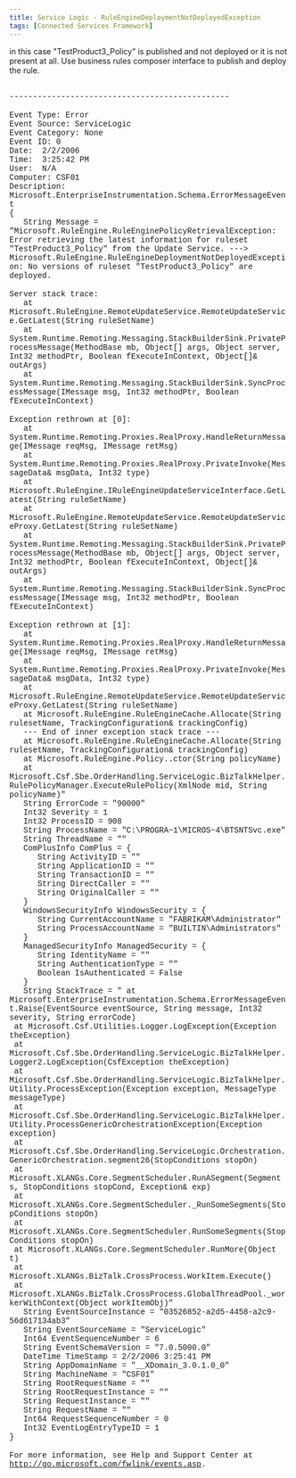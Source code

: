 ```yaml
---
title: Service Logic - RuleEngineDeploymentNotDeployedException
tags: [Connected Services Framework]
---
```

in this case "TestProduct3_Policy" is published and not deployed or it is not present at all. Use business rules composer interface to publish and deploy the rule. 
<P>
<P>
<DIV><FONT face="Courier New"></FONT>&nbsp;</DIV>
<DIV><FONT face="Courier New">-----------------------------------------------</FONT></DIV>
<DIV><FONT face="Courier New"></FONT>&nbsp;</DIV>
<DIV><FONT face="Courier New">Event Type:&nbsp;Error<BR>Event Source:&nbsp;ServiceLogic<BR>Event Category:&nbsp;None<BR>Event ID:&nbsp;0<BR>Date:&nbsp;&nbsp;2/2/2006<BR>Time:&nbsp;&nbsp;3:25:42 PM<BR>User:&nbsp;&nbsp;N/A<BR>Computer:&nbsp;CSF01<BR>Description:<BR>Microsoft.EnterpriseInstrumentation.Schema.ErrorMessageEvent<BR>{<BR>&nbsp;&nbsp; String Message = "Microsoft.RuleEngine.RuleEnginePolicyRetrievalException: Error retrieving the latest information for ruleset "TestProduct3_Policy" from the Update Service. ---&gt; Microsoft.RuleEngine.RuleEngineDeploymentNotDeployedException: No versions of ruleset "TestProduct3_Policy" are deployed.</FONT></DIV>
<DIV><FONT face="Courier New"></FONT>&nbsp;</DIV>
<DIV><FONT face="Courier New">Server stack trace: <BR>&nbsp;&nbsp; at Microsoft.RuleEngine.RemoteUpdateService.RemoteUpdateService.GetLatest(String ruleSetName)<BR>&nbsp;&nbsp; at System.Runtime.Remoting.Messaging.StackBuilderSink.PrivateProcessMessage(MethodBase mb, Object[] args, Object server, Int32 methodPtr, Boolean fExecuteInContext, Object[]&amp; outArgs)<BR>&nbsp;&nbsp; at System.Runtime.Remoting.Messaging.StackBuilderSink.SyncProcessMessage(IMessage msg, Int32 methodPtr, Boolean fExecuteInContext)</FONT></DIV>
<DIV><FONT face="Courier New"></FONT>&nbsp;</DIV>
<DIV><FONT face="Courier New">Exception rethrown at [0]: <BR>&nbsp;&nbsp; at System.Runtime.Remoting.Proxies.RealProxy.HandleReturnMessage(IMessage reqMsg, IMessage retMsg)<BR>&nbsp;&nbsp; at System.Runtime.Remoting.Proxies.RealProxy.PrivateInvoke(MessageData&amp; msgData, Int32 type)<BR>&nbsp;&nbsp; at Microsoft.RuleEngine.IRuleEngineUpdateServiceInterface.GetLatest(String ruleSetName)<BR>&nbsp;&nbsp; at Microsoft.RuleEngine.RemoteUpdateService.RemoteUpdateServiceProxy.GetLatest(String ruleSetName)<BR>&nbsp;&nbsp; at System.Runtime.Remoting.Messaging.StackBuilderSink.PrivateProcessMessage(MethodBase mb, Object[] args, Object server, Int32 methodPtr, Boolean fExecuteInContext, Object[]&amp; outArgs)<BR>&nbsp;&nbsp; at System.Runtime.Remoting.Messaging.StackBuilderSink.SyncProcessMessage(IMessage msg, Int32 methodPtr, Boolean fExecuteInContext)</FONT></DIV>
<DIV><FONT face="Courier New"></FONT>&nbsp;</DIV>
<DIV><FONT face="Courier New">Exception rethrown at [1]: <BR>&nbsp;&nbsp; at System.Runtime.Remoting.Proxies.RealProxy.HandleReturnMessage(IMessage reqMsg, IMessage retMsg)<BR>&nbsp;&nbsp; at System.Runtime.Remoting.Proxies.RealProxy.PrivateInvoke(MessageData&amp; msgData, Int32 type)<BR>&nbsp;&nbsp; at Microsoft.RuleEngine.RemoteUpdateService.RemoteUpdateServiceProxy.GetLatest(String ruleSetName)<BR>&nbsp;&nbsp; at Microsoft.RuleEngine.RuleEngineCache.Allocate(String rulesetName, TrackingConfiguration&amp; trackingConfig)<BR>&nbsp;&nbsp; --- End of inner exception stack trace ---<BR>&nbsp;&nbsp; at Microsoft.RuleEngine.RuleEngineCache.Allocate(String rulesetName, TrackingConfiguration&amp; trackingConfig)<BR>&nbsp;&nbsp; at Microsoft.RuleEngine.Policy..ctor(String policyName)<BR>&nbsp;&nbsp; at Microsoft.Csf.Sbe.OrderHandling.ServiceLogic.BizTalkHelper.RulePolicyManager.ExecuteRulePolicy(XmlNode mid, String policyName)"<BR>&nbsp;&nbsp; String ErrorCode = "90000"<BR>&nbsp;&nbsp; Int32 Severity = 1<BR>&nbsp;&nbsp; Int32 ProcessID = 908<BR>&nbsp;&nbsp; String ProcessName = "C:\PROGRA~1\MICROS~4\BTSNTSvc.exe"<BR>&nbsp;&nbsp; String ThreadName = ""<BR>&nbsp;&nbsp; ComPlusInfo ComPlus = {<BR>&nbsp;&nbsp;&nbsp;&nbsp;&nbsp; String ActivityID = ""<BR>&nbsp;&nbsp;&nbsp;&nbsp;&nbsp; String ApplicationID = ""<BR>&nbsp;&nbsp;&nbsp;&nbsp;&nbsp; String TransactionID = ""<BR>&nbsp;&nbsp;&nbsp;&nbsp;&nbsp; String DirectCaller = ""<BR>&nbsp;&nbsp;&nbsp;&nbsp;&nbsp; String OriginalCaller = ""<BR>&nbsp;&nbsp; }<BR>&nbsp;&nbsp; WindowsSecurityInfo WindowsSecurity = {<BR>&nbsp;&nbsp;&nbsp;&nbsp;&nbsp; String CurrentAccountName = "FABRIKAM\Administrator"<BR>&nbsp;&nbsp;&nbsp;&nbsp;&nbsp; String ProcessAccountName = "BUILTIN\Administrators"<BR>&nbsp;&nbsp; }<BR>&nbsp;&nbsp; ManagedSecurityInfo ManagedSecurity = {<BR>&nbsp;&nbsp;&nbsp;&nbsp;&nbsp; String IdentityName = ""<BR>&nbsp;&nbsp;&nbsp;&nbsp;&nbsp; String AuthenticationType = ""<BR>&nbsp;&nbsp;&nbsp;&nbsp;&nbsp; Boolean IsAuthenticated = False<BR>&nbsp;&nbsp; }<BR>&nbsp;&nbsp; String StackTrace = "&nbsp;at Microsoft.EnterpriseInstrumentation.Schema.ErrorMessageEvent.Raise(EventSource eventSource, String message, Int32 severity, String errorCode)<BR>&nbsp;at Microsoft.Csf.Utilities.Logger.LogException(Exception theException)<BR>&nbsp;at Microsoft.Csf.Sbe.OrderHandling.ServiceLogic.BizTalkHelper.Logger2.LogException(CsfException theException)<BR>&nbsp;at Microsoft.Csf.Sbe.OrderHandling.ServiceLogic.BizTalkHelper.Utility.ProcessException(Exception exception, MessageType messageType)<BR>&nbsp;at Microsoft.Csf.Sbe.OrderHandling.ServiceLogic.BizTalkHelper.Utility.ProcessGenericOrchestrationException(Exception exception)<BR>&nbsp;at Microsoft.Csf.Sbe.OrderHandling.ServiceLogic.Orchestration.GenericOrchestration.segment26(StopConditions stopOn)<BR>&nbsp;at Microsoft.XLANGs.Core.SegmentScheduler.RunASegment(Segment s, StopConditions stopCond, Exception&amp; exp)<BR>&nbsp;at Microsoft.XLANGs.Core.SegmentScheduler._RunSomeSegments(StopConditions stopOn)<BR>&nbsp;at Microsoft.XLANGs.Core.SegmentScheduler.RunSomeSegments(StopConditions stopOn)<BR>&nbsp;at Microsoft.XLANGs.Core.SegmentScheduler.RunMore(Object t)<BR>&nbsp;at Microsoft.XLANGs.BizTalk.CrossProcess.WorkItem.Execute()<BR>&nbsp;at Microsoft.XLANGs.BizTalk.CrossProcess.GlobalThreadPool._workerWithContext(Object workItemObj)"<BR>&nbsp;&nbsp; String EventSourceInstance = "03526852-a2d5-4458-a2c9-56d617134ab3"<BR>&nbsp;&nbsp; String EventSourceName = "ServiceLogic"<BR>&nbsp;&nbsp; Int64 EventSequenceNumber = 6<BR>&nbsp;&nbsp; String EventSchemaVersion = "7.0.5000.0"<BR>&nbsp;&nbsp; DateTime TimeStamp = 2/2/2006 3:25:41 PM<BR>&nbsp;&nbsp; String AppDomainName = "__XDomain_3.0.1.0_0"<BR>&nbsp;&nbsp; String MachineName = "CSF01"<BR>&nbsp;&nbsp; String RootRequestName = ""<BR>&nbsp;&nbsp; String RootRequestInstance = ""<BR>&nbsp;&nbsp; String RequestInstance = ""<BR>&nbsp;&nbsp; String RequestName = ""<BR>&nbsp;&nbsp; Int64 RequestSequenceNumber = 0<BR>&nbsp;&nbsp; Int32 EventLogEntryTypeID = 1<BR>}</FONT></DIV>
<DIV><FONT face="Courier New"></FONT>&nbsp;</DIV>
<DIV><FONT face="Courier New">For more information, see Help and Support Center at </FONT><A href="http://go.microsoft.com/fwlink/events.asp"><FONT face="Courier New">http://go.microsoft.com/fwlink/events.asp</FONT></A><FONT face="Courier New">.<BR></FONT></DIV>
